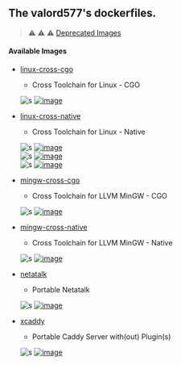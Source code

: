 ## The valord577's dockerfiles.

> :warning: :warning: :warning: [Deprecated Images](.deprecated/README.md)

#### Available Images

* [linux-cross-cgo](linux-cross-cgo)
  - Cross Toolchain for Linux - CGO

  ![s][Maintained] [![image][Linux310_GCC4_CGO]](https://hub.docker.com/r/valord577/linux-cross-cgo/tags)  

* [linux-cross-native](linux-cross-native)
  - Cross Toolchain for Linux - Native

  ![s][Maintained] [![image][Linux310_GCC4]](https://hub.docker.com/r/valord577/linux310-gcc4-cross/tags)  
  ![s][Maintained] [![image][Linux310_GCC7]](https://hub.docker.com/r/valord577/linux310-gcc7-cross/tags)  
  ![s][Maintained] [![image][Linux419_GCC4]](https://hub.docker.com/r/valord577/linux419-gcc4-cross/tags)  

* [mingw-cross-cgo](mingw-cross-cgo)
  - Cross Toolchain for LLVM MinGW - CGO

  ![s][Maintained] [![image][GoToDocker]](https://hub.docker.com/r/valord577/mingw-cross-cgo/tags)

* [mingw-cross-native](mingw-cross-native)
  - Cross Toolchain for LLVM MinGW - Native

  ![s][Maintained] [![image][GoToDocker]](https://hub.docker.com/r/valord577/mingw-cross-native/tags)

<!--
* [jellyfin](serv-jellyfin)
  - Portable Jellyfin

  ![s][Maintained] [![image][GoToDocker]](https://hub.docker.com/r/valord577/jellyfin/tags)
-->

* [netatalk](serv-netatalk)
  - Portable Netatalk

  ![s][Maintained] [![image][GoToDocker]](https://hub.docker.com/r/valord577/netatalk/tags)

* [xcaddy](serv-xcaddy)
  - Portable Caddy Server with(out) Plugin(s)

  ![s][Maintained] [![image][GoToDocker]](https://hub.docker.com/r/valord577/xcaddy/tags)


[Maintained]: https://img.shields.io/badge/Maintained-brightgreen
[GoToDocker]: https://img.shields.io/badge/Image%20Version-Go%20to%20Docker%20Hub-blue

[Linux310_GCC4]: https://img.shields.io/badge/Image%20Version-Linux310%20%26%20GCC4%20%28GLIBCXX_3.4.20%29-blue
[Linux310_GCC7]: https://img.shields.io/badge/Image%20Version-Linux310%20%26%20GCC7%20%28GLIBCXX_3.4.24%29-blue
[Linux419_GCC4]: https://img.shields.io/badge/Image%20Version-Linux419%20%26%20GCC4%20%28GLIBCXX_3.4.20%29-blue

[Linux310_GCC4_CGO]: https://img.shields.io/badge/Image%20Version-Linux310%20%26%20GCC4%20%26%20CGO-blue
[Linux310_GCC7_CGO]: https://img.shields.io/badge/Image%20Version-Linux310%20%26%20GCC7%20%26%20CGO-blue
[Linux419_GCC4_CGO]: https://img.shields.io/badge/Image%20Version-Linux419%20%26%20GCC4%20%26%20CGO-blue
